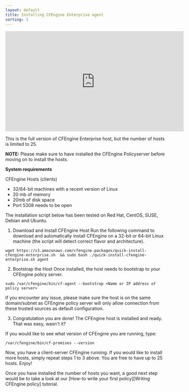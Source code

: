 ```yaml
---
layout: default
title: Installing CFEngine Enterprise agent
sorting: 3
---
```


<iframe width="560" height="315" src="https://www.youtube.com/embed/CBkTS-kmbos" frameborder="0" allow="accelerometer; autoplay; clipboard-write; encrypted-media; gyroscope; picture-in-picture" allowfullscreen></iframe>

This is the full version of CFEngine Enterprise host, but the number of hosts is limited to 25.

**NOTE:** Please make sure to have installed the CFEngine Policyserver before moving on to install the hosts.

**System requirements**

CFEngine Hosts (clients)

- 32/64-bit machines with a recent version of Linux
- 20 mb of memory
- 20mb of disk space
- Port 5308 needs to be open

The installation script below has been tested on Red Hat, CentOS, SUSE, Debian and Ubuntu.

1. Download and Install CFEngine Host
   Run the following command to download and automatically install CFEngine on a 32-bit or 64-bit Linux machine (the script will detect correct flavor and architecture).

```command
wget https://s3.amazonaws.com/cfengine.packages/quick-install-cfengine-enterprise.sh  && sudo bash ./quick-install-cfengine-enterprise.sh agent
```

2. Bootstrap the Host
   Once installed, the host needs to bootstrap to your CFEngine policy server.

```command
sudo /var/cfengine/bin/cf-agent --bootstrap <Name or IP address of policy server>
```

If you encounter any issue, please make sure the host is on the same domain/subnet as CFEngine policy server will only allow connection from these trusted sources as default configuration.

3. Congratulation you are done!
   The CFEngine host is installed and ready. That was easy, wasn't it?

If you would like to see what version of CFEngine you are running, type:

```command
/var/cfengine/bin/cf-promises --version
```

Now, you have a client-server CFEngine running. If you would like to install more hosts, simply repeat steps 1 to 3 above. You are free to have up to 25 hosts. Enjoy!

Once you have installed the number of hosts you want, a good next step would be to take a look at our [How-to write your first policy][Writing CFEngine policy] tutorial.
